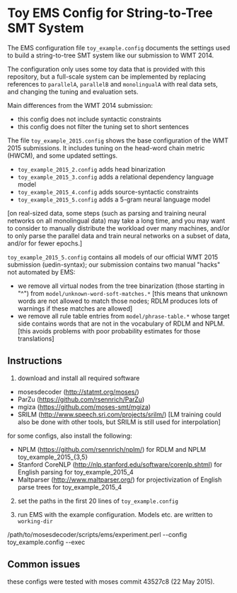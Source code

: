 Toy EMS Config for String-to-Tree SMT System 
============================================

The EMS configuration file `toy_example.config` documents the settings used to 
build a string-to-tree SMT system like our submission to WMT 2014.

The configuration only uses some toy data that is provided with this repository, 
but a full-scale system can be implemented by replacing references to 
`parallelA`, `parallelB` and `monolingualA` with real data sets, and changing 
the tuning and evaluation sets.

Main differences from the WMT 2014 submission:

  - this config does not include syntactic constraints
  - this config does not filter the tuning set to short sentences

The file `toy_example_2015.config` shows the base configuration of the WMT 2015 submissions.
It includes tuning on the head-word chain metric (HWCM), and some updated settings.

  - `toy_example_2015_2.config` adds head binarization
  - `toy_example_2015_3.config` adds a relational dependency language model
  - `toy_example_2015_4.config` adds source-syntactic constraints
  - `toy_example_2015_5.config` adds a 5-gram neural language model

[on real-sized data, some steps (such as parsing and training neural networks on all monolingual data)
may take a long time, and you may want to consider to manually distribute the workload over many machines,
and/or to only parse the parallel data and train neural networks on a subset of data, and/or for fewer epochs.]

`toy_example_2015_5.config` contains all models of our official WMT 2015 submission (uedin-syntax); our submission contains two manual "hacks" not automated by EMS:
  - we remove all virtual nodes from the tree binarization (those starting in "^") from `model/unknown-word-soft-matches.*`
    [this means that unknown words are not allowed to match those nodes; RDLM produces lots of warnings if these matches are allowed]
  - we remove all rule table entries from `model/phrase-table.*` whose target side contains words that are not in the vocabulary of RDLM and NPLM.
    [this avoids problems with poor probability estimates for those translations]



Instructions
------------

1. download and install all required software

  - mosesdecoder (http://statmt.org/moses/)
  - ParZu (https://github.com/rsennrich/ParZu)
  - mgiza (https://github.com/moses-smt/mgiza)
  - SRILM (http://www.speech.sri.com/projects/srilm/) [LM training could also be done with other tools, but SRILM is still used for interpolation]

for some configs, also install the following:
  - NPLM (https://github.com/rsennrich/nplm/) for RDLM and NPLM toy_example_2015_{3,5}
  - Stanford CoreNLP (http://nlp.stanford.edu/software/corenlp.shtml) for English parsing for toy_example_2015_4
  - Maltparser (http://www.maltparser.org/) for projectivization of English parse trees for toy_example_2015_4

2. set the paths in the first 20 lines of `toy_example.config`

3. run EMS with the example configuration. Models etc. are written to `working-dir`

  /path/to/mosesdecoder/scripts/ems/experiment.perl --config toy_example.config --exec


Common issues
-------------

these configs were tested with moses commit 43527c8 (22 May 2015).
